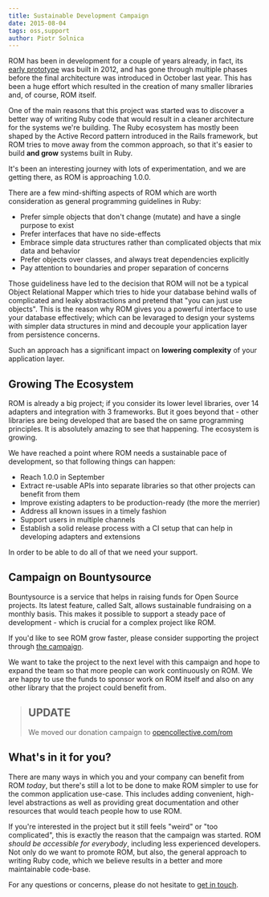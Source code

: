 ```yaml
---
title: Sustainable Development Campaign
date: 2015-08-04
tags: oss,support
author: Piotr Solnica
---
```

ROM has been in development for a couple of years already, in fact, its [early prototype](https://github.com/solnic/rom-relation/tree/pre-mapper-extraction) was built in 2012, and has gone through multiple phases before the final architecture was introduced in October last year. This has been a huge effort which resulted in the creation of many smaller libraries and, of course, ROM itself.

One of the main reasons that this project was started was to discover a better way of writing Ruby code that would result in a cleaner architecture for the systems we're building. The Ruby ecosystem has mostly been shaped by the Active Record pattern introduced in the Rails framework, but ROM tries to move away from the common approach, so that it's easier to build **and grow** systems built in Ruby.

It's been an interesting journey with lots of experimentation, and we are getting there, as ROM is approaching 1.0.0.

There are a few mind-shifting aspects of ROM which are worth consideration as general programming guidelines in Ruby:

* Prefer simple objects that don't change (mutate) and have a single purpose to exist
* Prefer interfaces that have no side-effects
* Embrace simple data structures rather than complicated objects that mix data and behavior
* Prefer objects over classes, and always treat dependencies explicitly
* Pay attention to boundaries and proper separation of concerns

Those guideliness have led to the decision that ROM will not be a typical Object Relational Mapper which tries to hide your database behind walls of complicated and leaky abstractions and pretend that "you can just use objects". This is the reason why ROM gives you a powerful interface to use your database effectively; which can be levaraged to design your systems with simpler data structures in mind and decouple your application layer from persistence concerns.

Such an approach has a significant impact on **lowering complexity** of your application layer.

## Growing The Ecosystem

ROM is already a big project; if you consider its lower level libraries, over 14 adapters and integration with 3 frameworks. But it goes beyond that - other libraries are being developed that are based the on same programming principles. It is absolutely amazing to see that happening. The ecosystem is growing.

We have reached a point where ROM needs a sustainable pace of development, so that following things can happen:

* Reach 1.0.0 in September
* Extract re-usable APIs into separate libraries so that other projects can benefit from them
* Improve existing adapters to be production-ready (the more the merrier)
* Address all known issues in a timely fashion
* Support users in multiple channels
* Establish a solid release process with a CI setup that can help in developing adapters and extensions

In order to be able to do all of that we need your support.

## Campaign on Bountysource

Bountysource is a service that helps in raising funds for Open Source projects. Its latest feature, called Salt, allows sustainable fundraising on a monthly basis. This makes it possible to support a steady pace of development - which is crucial for a complex project like ROM.

If you'd like to see ROM grow faster, please consider supporting the project through [the campaign](https://salt.bountysource.com/teams/rom-rb).

We want to take the project to the next level with this campaign and hope to expand the team so that more people can work continuously on ROM. We are happy to use the funds to sponsor work on ROM itself and also on any other library that the project could benefit from.

> ## UPDATE
>
> We moved our donation campaign to [opencollective.com/rom](https://opencollective.com/rom)

## What's in it for you?

There are many ways in which you and your company can benefit from ROM *today*, but there's still a lot to be done to make ROM simpler to use for the common application use-case. This includes adding convenient, high-level abstractions as well as providing great documentation and other resources that would teach people how to use ROM.

If you're interested in the project but it still feels "weird" or "too complicated", this is exactly the reason that the campaign was started. ROM *should be accessible for everybody*, including less experienced developers. Not only do we want to promote ROM, but also, the general approach to writing Ruby code, which we believe results in a better and more maintainable code-base.

For any questions or concerns, please do not hesitate to [get in touch](https://twitter.com/_solnic_).
